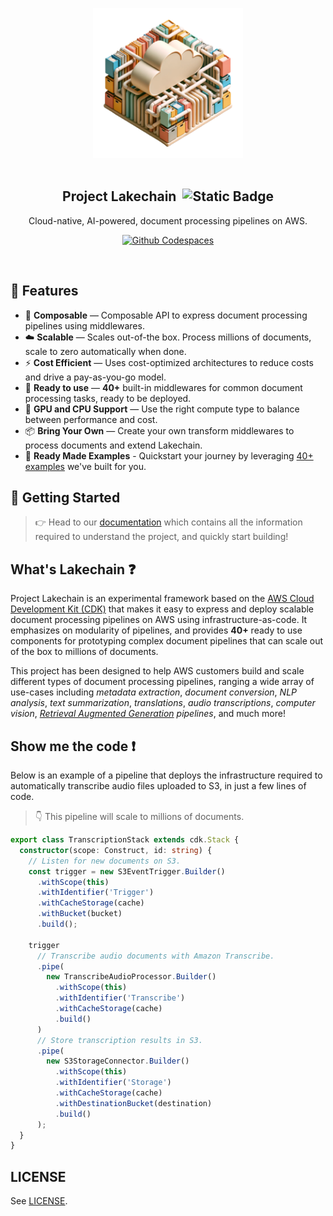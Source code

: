 <br><br>

<p align="center">
  <img width="240" src="docs/src/assets/icon.png">
  <br><br>
  <h2 align="center">Project Lakechain &nbsp;<img alt="Static Badge" src="https://img.shields.io/badge/Alpha-e28743"></h2>
  <p align="center">Cloud-native, AI-powered, document processing pipelines on AWS.</p>
  <p align="center">
    <a href="https://codespaces.new/awslabs/project-lakechain"><img alt="Github Codespaces" src="https://github.com/codespaces/badge.svg" /></a>
  </p>
</p>
<br>

## 🔖 Features

- 🤖 **Composable** — Composable API to express document processing pipelines using middlewares.
- ☁️ **Scalable** — Scales out-of-the box. Process millions of documents, scale to zero automatically when done.
- ⚡ **Cost Efficient** — Uses cost-optimized architectures to reduce costs and drive a pay-as-you-go model.
- 🚀 **Ready to use** — **40+** built-in middlewares for common document processing tasks, ready to be deployed.
- 🦎 **GPU and CPU Support** — Use the right compute type to balance between performance and cost.
- 📦 **Bring Your Own** — Create your own transform middlewares to process documents and extend Lakechain.
- 📙 **Ready Made Examples** - Quickstart your journey by leveraging [40+ examples](./examples/) we've built for you.

## 🚀 Getting Started

> 👉 Head to our [documentation](https://awslabs.github.io/project-lakechain/) which contains all the information required to understand the project, and quickly start building!

## What's Lakechain ❓

Project Lakechain is an experimental framework based on the [AWS Cloud Development Kit (CDK)](https://github.com/aws/aws-cdk) that makes it easy to express and deploy scalable document processing pipelines on AWS using infrastructure-as-code. It emphasizes on modularity of pipelines, and provides **40+** ready to use components for prototyping complex document pipelines that can scale out of the box to millions of documents.

This project has been designed to help AWS customers build and scale different types of document processing pipelines, ranging a wide array of use-cases including _metadata extraction_, _document conversion_, _NLP analysis_, _text summarization_, _translations_, _audio transcriptions_, _computer vision_, _[Retrieval Augmented Generation](https://docs.aws.amazon.com/sagemaker/latest/dg/jumpstart-foundation-models-customize-rag.html) pipelines_, and much more!

## Show me the code ❗

Below is an example of a pipeline that deploys the infrastructure required to automatically transcribe audio files uploaded to S3, in just a few lines of code.

> 👇 This pipeline will scale to millions of documents.

```typescript
export class TranscriptionStack extends cdk.Stack {
  constructor(scope: Construct, id: string) {
    // Listen for new documents on S3.
    const trigger = new S3EventTrigger.Builder()
      .withScope(this)
      .withIdentifier('Trigger')
      .withCacheStorage(cache)
      .withBucket(bucket)
      .build();

    trigger
      // Transcribe audio documents with Amazon Transcribe.
      .pipe(
        new TranscribeAudioProcessor.Builder()
          .withScope(this)
          .withIdentifier('Transcribe')
          .withCacheStorage(cache)
          .build()
      )
      // Store transcription results in S3.
      .pipe(
        new S3StorageConnector.Builder()
          .withScope(this)
          .withIdentifier('Storage')
          .withCacheStorage(cache)
          .withDestinationBucket(destination)
          .build()
      );
  }
}
```

## LICENSE

See [LICENSE](LICENSE).
